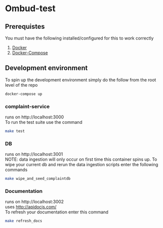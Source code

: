 # Ombud-test

## Prerequistes
You must have the following installed/configured for this to work correctly<br />
1. [Docker](https://www.docker.com/community-edition)
2. [Docker-Compose](https://docs.docker.com/compose/)


## Development environment
To spin up the development environment simply do the follow from the root level of the repo
```bash
docker-compose up
```

### complaint-service
runs on http://localhost:3000 </br>
To run the test suite use the command
```bash
make test
```

### DB
runs on http://localhost:3001 </br>
NOTE: data ingestion will only occur on  first time this container spins up. To wipe your current db and rerun the data ingestion scripts enter the following commands
```bash
make wipe_and_seed_complaintdb
```
### Documentation
runs on http://localhost:3002 </br>
uses http://apidocjs.com/ <br>
To refresh your documentation enter this command
```bash
make refresh_docs
```



